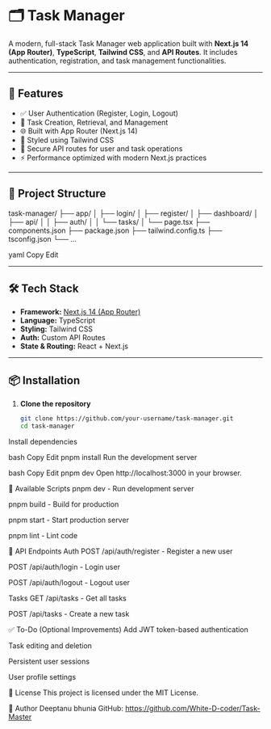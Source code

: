 # 🗂️ Task Manager

A modern, full-stack Task Manager web application built with **Next.js 14 (App Router)**, **TypeScript**, **Tailwind CSS**, and **API Routes**. It includes authentication, registration, and task management functionalities.

---

## 🚀 Features

- ✅ User Authentication (Register, Login, Logout)
- 🧾 Task Creation, Retrieval, and Management
- 🌐 Built with App Router (Next.js 14)
- 🎨 Styled using Tailwind CSS
- 🔐 Secure API routes for user and task operations
- ⚡ Performance optimized with modern Next.js practices

---

## 📁 Project Structure

task-manager/
├── app/
│ ├── login/
│ ├── register/
│ ├── dashboard/
│ ├── api/
│ │ ├── auth/
│ │ └── tasks/
│ └── page.tsx
├── components.json
├── package.json
├── tailwind.config.ts
├── tsconfig.json
└── ...

yaml
Copy
Edit

---

## 🛠️ Tech Stack

- **Framework:** [Next.js 14 (App Router)](https://nextjs.org/)
- **Language:** TypeScript
- **Styling:** Tailwind CSS
- **Auth:** Custom API Routes
- **State & Routing:** React + Next.js

---

## 📦 Installation

1. **Clone the repository**

   ```bash
   git clone https://github.com/your-username/task-manager.git
   cd task-manager
Install dependencies

bash
Copy
Edit
pnpm install
Run the development server

bash
Copy
Edit
pnpm dev
Open http://localhost:3000 in your browser.

🧪 Available Scripts
pnpm dev - Run development server

pnpm build - Build for production

pnpm start - Start production server

pnpm lint - Lint code

📄 API Endpoints
Auth
POST /api/auth/register - Register a new user

POST /api/auth/login - Login user

POST /api/auth/logout - Logout user

Tasks
GET /api/tasks - Get all tasks

POST /api/tasks - Create a new task

✅ To-Do (Optional Improvements)
Add JWT token-based authentication

Task editing and deletion

Persistent user sessions

User profile settings

📃 License
This project is licensed under the MIT License.

👤 Author
Deeptanu bhunia
GitHub: https://github.com/White-D-coder/Task-Master
